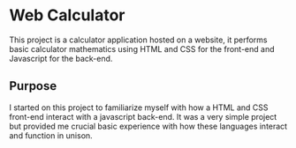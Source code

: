 # Web Calculator
This project is a calculator application hosted on a website, it performs basic calculator mathematics using HTML and CSS for the front-end and Javascript for the back-end.

## Purpose
I started on this project to familiarize myself with how a HTML and CSS front-end interact with a javascript back-end. It was a very simple project but provided me crucial basic experience with how these languages interact and function in unison.
